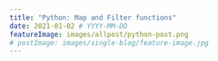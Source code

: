 ```yaml
---
title: "Python: Map and Filter functions"
date: 2021-01-02 # YYYY-MM-DD
featureImage: images/allpost/python-post.png
# postImage: images/single-blog/feature-image.jpg
---
```




